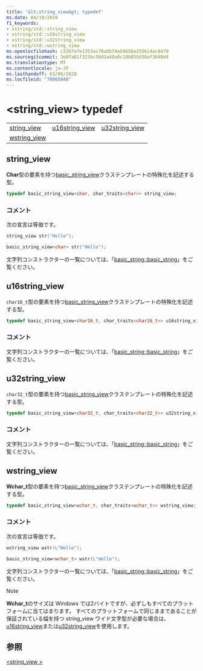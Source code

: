 ```yaml
---
title: '&lt;string_view&gt; typedef'
ms.date: 04/19/2019
f1_keywords:
- xstring/std::string_view
- xstring/std::u16string_view
- xstring/std::u32string_view
- xstring/std::wstring_view
ms.openlocfilehash: c3367afe1353ac70abb74a59658a255614ac8470
ms.sourcegitcommit: 3e8fa01f323bc5043a48a0c18b855d38af3648d4
ms.translationtype: MT
ms.contentlocale: ja-JP
ms.lasthandoff: 03/06/2020
ms.locfileid: "78865848"
---
```

# <a name="ltstring_viewgt-typedefs"></a>&lt;string_view&gt; typedef

||||
|-|-|-|
|[string_view](#string_view)|[u16string_view](#u16string_view)|[u32string_view](#u32string_view)|
|[wstring_view](#wstring_view)|

## <a name="string_view"></a>string_view

**Char**型の要素を持つ[basic_string_view](../standard-library/basic-string-view-class.md)クラステンプレートの特殊化を記述する型。

```cpp
typedef basic_string_view<char, char_traits<char>> string_view;
```

### <a name="remarks"></a>コメント

次の宣言は等価です。

```cpp
string_view str("Hello");

basic_string_view<char> str("Hello");
```

文字列コンストラクターの一覧については、「[basic_string::basic_string](../standard-library/basic-string-class.md#basic_string)」をご覧ください。

## <a name="u16string_view"></a>u16string_view

`char16_t`型の要素を持つ[basic_string_view](../standard-library/basic-string-view-class.md)クラステンプレートの特殊化を記述する型。

```cpp
typedef basic_string_view<char16_t, char_traits<char16_t>> u16string_view;
```

### <a name="remarks"></a>コメント

文字列コンストラクターの一覧については、「[basic_string::basic_string](../standard-library/basic-string-class.md#basic_string)」をご覧ください。

## <a name="u32string_view"></a>u32string_view

`char32_t`型の要素を持つ[basic_string_view](../standard-library/basic-string-view-class.md)クラステンプレートの特殊化を記述する型。

```cpp
typedef basic_string_view<char32_t, char_traits<char32_t>> u32string_view;
```

### <a name="remarks"></a>コメント

文字列コンストラクターの一覧については、「[basic_string::basic_string](../standard-library/basic-string-class.md#basic_string)」をご覧ください。

## <a name="wstring_view"></a>wstring_view

**Wchar_t**型の要素を持つ[basic_string_view](../standard-library/basic-string-view-class.md)クラステンプレートの特殊化を記述する型。

```cpp
typedef basic_string_view<wchar_t, char_traits<wchar_t>> wstring_view;
```

### <a name="remarks"></a>コメント

次の宣言は等価です。

```cpp
wstring_view wstr(L"Hello");

basic_string_view<wchar_t> wstr(L"Hello");
```

文字列コンストラクターの一覧については、「[basic_string::basic_string](../standard-library/basic-string-class.md#basic_string)」をご覧ください。

> [!NOTE]
> **Wchar_t**のサイズは Windows では2バイトですが、必ずしもすべてのプラットフォームに当てはまります。 すべてのプラットフォームで同じままであることが保証されている幅を持つ string_view ワイド文字型が必要な場合は、 [u16string_view](../standard-library/string-view-typedefs.md#u16string_view)または[u32string_view](../standard-library/string-view-typedefs.md#u32string_view)を使用します。

## <a name="see-also"></a>参照

[\<string_view >](../standard-library/string-view.md)
